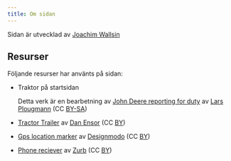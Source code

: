 ```yaml
---
title: Om sidan
---
```

Sidan är utvecklad av [Joachim Wallsin](https://wallsin.com)

## Resurser

Följande resurser har använts på sidan:

- Traktor på startsidan

  Detta verk är en bearbetning av [John Deere reporting for duty](https://www.flickr.com/photos/criminalintent/8515148666/in/photolist-dYsn33-aeZkaM-nEzP9K-931FEk-af1sug-bDsorn-fZXAPj-af4rEG-e5vSUj-e5ZJUK-pwiE6s-9SYixY-e69YjA-cRfKDj-eiB4HU-to6oR7-ouZ9fb-buzXLu-e6H7jD-pjoM91-op8Jih-e6mGCL-8E5V53-e4JdcW-fzmmdQ-e5ZYH8-aJwTHZ-p1p3D9-aeXNVv-pNnKXg-fvHLUX-vVrQj8-rBhfTV-e673fX-pbnfFY-btiSPX-pD5B5X-ehG5C8-oNXbHc-e66kGN-xKRaZJ-e6n7bK-ngmd4z-e69sLc-e67f9U-dbwmRZ-vxfMoo-fDd38s-dbCzWb-byvi4f) av [Lars Plougmann](https://www.flickr.com/photos/criminalintent/) (CC [BY-SA](https://creativecommons.org/licenses/by-sa/2.0/))
- [Tractor Trailer](https://thenounproject.com/term/tractor/164432/) av [Dan Ensor](https://thenounproject.com/DanAndDusted/) (CC [BY](https://creativecommons.org/licenses/by/3.0/))
- [Gps location marker](https://www.iconfinder.com/icons/103179/gps_location_map_marker_pin_icon) av [Designmodo](https://www.iconfinder.com/designmodo) (CC [BY](https://creativecommons.org/licenses/by/3.0/))
- [Phone reciever](http://www.flaticon.com/free-icon/phone-receiver_9243) av [Zurb](http://www.flaticon.com/authors/zurb) (CC [BY](https://creativecommons.org/licenses/by/3.0/))
